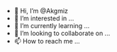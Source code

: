 - 👋 Hi, I’m @Akgmiz
- 👀 I’m interested in ...
- 🌱 I’m currently learning ...
- 💞️ I’m looking to collaborate on ...
- 📫 How to reach me ...

<!---
Akgmiz/Akgmiz is a ✨ special ✨ repository because its `README.md` (this file) appears on your GitHub profile.
You can click the Preview link to take a look at your changes.
--->
